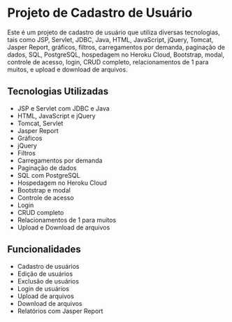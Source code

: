 # Projeto de Cadastro de Usuário

Este é um projeto de cadastro de usuário que utiliza diversas tecnologias, tais como JSP, Servlet, JDBC, Java, HTML, JavaScript, jQuery, Tomcat, Jasper Report, gráficos, filtros, carregamentos por demanda, paginação de dados, SQL, PostgreSQL, hospedagem no Heroku Cloud, Bootstrap, modal, controle de acesso, login, CRUD completo, relacionamentos de 1 para muitos, e upload e download de arquivos.

## Tecnologias Utilizadas

- JSP e Servlet com JDBC e Java
- HTML, JavaScript e jQuery
- Tomcat, Servlet
- Jasper Report
- Gráficos
- jQuery
- Filtros
- Carregamentos por demanda
- Paginação de dados
- SQL com PostgreSQL
- Hospedagem no Heroku Cloud
- Bootstrap e modal
- Controle de acesso
- Login
- CRUD completo
- Relacionamentos de 1 para muitos
- Upload e Download de arquivos

## Funcionalidades

- Cadastro de usuários
- Edição de usuários
- Exclusão de usuários
- Login de usuários
- Upload de arquivos
- Download de arquivos
- Relatórios com Jasper Report

